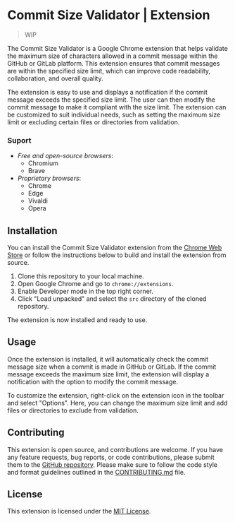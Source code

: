 # Commit Size Validator | Extension

> WIP

The Commit Size Validator is a Google Chrome extension that helps validate the maximum size of characters allowed in a commit message within the GitHub or GitLab platform. This extension ensures that commit messages are within the specified size limit, which can improve code readability, collaboration, and overall quality.

The extension is easy to use and displays a notification if the commit message exceeds the specified size limit. The user can then modify the commit message to make it compliant with the size limit. The extension can be customized to suit individual needs, such as setting the maximum size limit or excluding certain files or directories from validation.

### Suport
- _Free and open-source browsers_:
  - Chromium
  - Brave
- _Proprietary browsers_:
  - Chrome
  - Edge
  - Vivaldi
  - Opera

## Installation

You can install the Commit Size Validator extension from the [Chrome Web Store](https://chrome.google.com/webstore/detail/commit-size-validator/nkpkolfophkaaoenpfldgbjgjmlbfmhf) or follow the instructions below to build and install the extension from source.

1. Clone this repository to your local machine.
2. Open Google Chrome and go to `chrome://extensions`.
3. Enable Developer mode in the top right corner.
4. Click "Load unpacked" and select the `src` directory of the cloned repository.

The extension is now installed and ready to use.

## Usage

Once the extension is installed, it will automatically check the commit message size when a commit is made in GitHub or GitLab. If the commit message exceeds the maximum size limit, the extension will display a notification with the option to modify the commit message.

To customize the extension, right-click on the extension icon in the toolbar and select "Options". Here, you can change the maximum size limit and add files or directories to exclude from validation.

## Contributing

This extension is open source, and contributions are welcome. If you have any feature requests, bug reports, or code contributions, please submit them to the [GitHub repository](https://github.com/username/repo-name). Please make sure to follow the code style and format guidelines outlined in the [CONTRIBUTING.md](CONTRIBUTING.md) file.

## License

This extension is licensed under the [MIT License](LICENSE).
